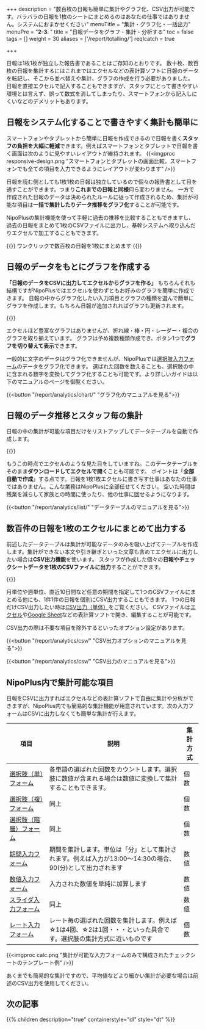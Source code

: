+++
description = "数百枚の日報も簡単に集計やグラフ化、CSV出力が可能です。バラバラの日報を1枚のシートにまとめるのはあなたの仕事ではありません。システムにおまかせください"
menuTitle = "集計・グラフ化・一括出力"
menuPre = "<b>2-3. </b>"
title = "日報データをグラフ・集計・分析する"
toc = false
tags = []
weight = 30
aliases = ['/report/totalling/']
reqIcatch = true

+++

日報は1枚1枚が独立した報告書であることはご存知のとおりです。
数十枚、数百枚の日報を集計するにはこれまではエクセルなどの表計算ソフトに日報のデータを転記し、そこから並べ替えや集計、グラフの作成を行う必要がありました。
日報を直接エクセルで記入することもできますが、スタッフにとって書きやすい環境とは言えず、誤って数式を消してしまったり、スマートフォンから記入しにくいなどのデメリットもあります。

## 日報をシステム化することで書きやすく集計も簡単に

スマートフォンやタブレットから簡単に日報を作成できるので日報を書く**スタッフの負担を大幅に軽減**できます。例えばスマートフォンとタブレットで日報を書く画面は次のように見やすいレイアウトが維持されます。
{{<imgproc responsive-design.png "スマートフォンとタブレットの画面比較。スマートフォンでも全ての項目を入力できるようにレイアウトが変わります" />}}

日報を読む側としても1枚1枚の日報は独立しているので個々の報告書として目を通すことができます。つまり**これまでの日報と同様**何ら変わりません。
一方で作成された日報のデータは決められたルールに従って作成されるため、集計が可能な項目は**一括で集計したりデータ推移をグラフ化**することが可能です。

NipoPlusの集計機能を使って手軽に過去の推移を比較することもできますし、過去の日報をまとめて1枚のCSVファイルに出力し、基幹システムへ取り込んだりエクセルで加工することもできます。

{{<alice pos="right" icon="here">}}
ワンクリックで数百枚の日報を1枚にまとめます
{{</alice>}}

## 日報のデータをもとにグラフを作成する

**「日報のデータをCSVに出力してエクセルからグラフを作る」**
もちろんそれも結構ですがNipoPlusではエクセルを使わずともお好みのグラフを簡単に作成できます。
日報の中からグラフ化したい入力項目とグラフの種類を選んで簡単にグラフを作成します。もちろん日報が追加されればグラフも更新されます。

{{<icatch filename="chart" msg="日報をグラフ化して 視覚的に分析が可能" title="日報をグラフ化する" desc="日報をグラフ化する" fontsize="30px" alice="guide" >}}


エクセルほど豊富なグラフはありませんが、折れ線・棒・円・レーダー・複合のグラフを取り揃えています。
グラフは予め複数種類作成でき、ボタン1つで**グラフを切り替えて表示**できます。

一般的に文字のデータはグラフ化できませんが、NipoPlusでは[選択肢入力フォーム](/org/groupsetting/template/select/)のデータをグラフ化できます。
選ばれた回数を数えることも、選択肢の中に含まれる数字を変換してグラフ化することも可能です。より詳しいガイドは以下のマニュアルのページを御覧ください。

{{<button "/report/analytics/chart/" "グラフ化のマニュアルを見る">}}

## 日報のデータ推移とスタッフ毎の集計

日報の中の集計が可能な項目だけをリストアップしてデータテーブルを自動で作成します。

{{<icatch filename="past-data" msg="同種日報の前回 と今回の比較も簡単" title="日報を一覧表にして過去と比較する" desc="過去データ推移を使えば前回との比較、前々回との比較も一目瞭然です" fontsize="30px" alice="ok" >}}



もうこの時点でエクセルのような見た目をしていますね。このデータテーブルをそのまま**ダウンロードしてエクセルで開く**ことも可能です。
ポイントは「**全部自動で作成**」する点です。日報を1枚1枚エクセルに書き写す仕事はあなたの仕事ではありません。こんな業務はNipoPlusに全部任せてください。
空いた時間は残業を減らして家族との時間に使ったり、他の仕事に回せるようになります。

{{<button "/report/analytics/list/" "データテーブルのマニュアルを見る">}}


## 数百件の日報を1枚のエクセルにまとめて出力する

前述したデータテーブルは集計が可能なデータのみを吸い上げてテーブルを作成します。集計ができない本文や引き継ぎといった文章も含めてエクセルに出力したい場合は**CSV出力機能**を使います。
スタッフが作成した個々の**日報やチェックシートデータを1枚のCSVファイルに出力**することができます。

{{<icatch filename="csv" msg="日報をCSV出力し 表計算ソフトで開く" title="日報をグラフ化する" desc="日報をグラフ化する" fontsize="30px" alice="guide" >}}


月単位や週単位、直近10日間など任意の期間を指定して1つのCSVファイルにまとめる他にも、1件1件の日報を個別にCSV出力することもできます。
1つの日報だけCSV出力したい時は[CSV出力（単体）](/report/read/csv/)をご覧ください。
CSVファイルは[エクセル](https://www.microsoft.com/ja-jp/microsoft-365/excel)や[Google Sheet](https://www.google.com/intl/ja_jp/sheets/about/)などの表計算ソフトで開き、編集することが可能です。

CSV出力の際は不要な項目を除外するといったオプション設定があります。

{{<button "/report/analytics/csv/" "CSV出力オプションのマニュアルを見る">}}


{{<button "/report/analytics/csv/" "CSV出力のマニュアルを見る">}}


## NipoPlus内で集計可能な項目

日報をCSVに出力すればエクセルなどの表計算ソフトで自由に集計や分析ができますが、NipoPlus内でも簡易的な集計機能が用意されています。次の入力フォームはCSVに出力しなくても簡単な集計が行えます。

|項目|説明|集計方式|
|---|---|---|
|[選択肢（単）フォーム](/org/groupsetting/template/select/)|各単語の選ばれた回数をカウントします。選択肢に数値が含まれる場合は数値に変換して集計することもできます。|個数|
|[選択肢（複）フォーム](/org/groupsetting/template/select2/)|同上|個数|
|[選択肢（階層）フォーム](/org/groupsetting/template/selectcalc/)|同上|個数|
|[期間入力フォーム](/org/groupsetting/template/datetimes/)|期間を集計します。単位は「分」として集計されます。例えば入力が13:00〜14:30の場合、90(分)として出力されます|数値|
|[数値入力フォーム](/org/groupsetting/template/math/)|入力された数値を単純に加算します|数値|
|[スライダ入力フォーム](/org/groupsetting/template/step/)|同上|数値|
|[レート入力フォーム](/org/groupsetting/template/rate/)|レート毎の選ばれた回数を集計します。例えば☆1は4回、☆2は1回・・・といった具合です。選択肢の集計方式に近いものです|個数|

{{<imgproc calc.png "集計が可能な入力フォームのみで構成されたチェックシートのテンプレート例" />}}

あくまでも簡易的な集計ですので、平均値などより細かい集計が必要な場合は前述のCSV出力を使用してください。

## 次の記事

{{% children description="true" containerstyle="dl" style="dt" %}}

